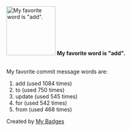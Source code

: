 <img src="https://github.com/my-badges/my-badges/blob/master/src/all-badges/favorite-word/favorite-word.png?raw=true" alt="My favorite word is &quot;add&quot;." title="My favorite word is &quot;add&quot;." width="128">
<strong>My favorite word is &quot;add&quot;.</strong>
<br><br>

My favorite commit message words are:

1. add (used 1084 times)
2. to (used 750 times)
3. update (used 545 times)
4. for (used 542 times)
5. from (used 468 times)


Created by <a href="https://github.com/my-badges/my-badges">My Badges</a>